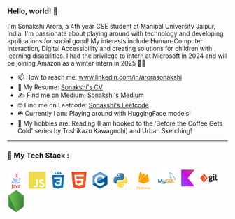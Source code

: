 ### Hello, world! 👋

I'm Sonakshi Arora, a 4th year CSE student at Manipal University Jaipur, India. I'm passionate about playing around with technology and developing applications for social good! My interests include Human-Computer Interaction, Digital Accessibility and creating solutions for children with learning disabilities. I had the privilege to intern at Microsoft in 2024 and will be joining Amazon as a winter intern in 2025 👩‍💻

- 📫 How to reach me: www.linkedin.com/in/arorasonakshi
- 📝 My Resume: [Sonakshi's CV](https://drive.google.com/file/d/1PDq8KDo5ir0uN7Qu8HiASDABY0x-F3GO/view?usp=sharing)
- ✍️ Find me on Medium: [Sonakshi's Medium](https://medium.com/@sonakshi.arora02)
- 🤓 Find me on Leetcode: [Sonakshi's Leetcode](https://leetcode.com/SonakshiA/)
- ☘️ Currently I am: Playing around with HuggingFace models!
- 📕 My hobbies are: Reading (I am hooked to the 'Before the Coffee Gets Cold' series by Toshikazu Kawaguchi) and Urban Sketching!


---

### 🌟 My Tech Stack :

<div>
  <img src="https://github.com/devicons/devicon/blob/master/icons/java/java-original-wordmark.svg" title="Java" alt="Java" width="40" height="40"/>&nbsp;
  <img src="https://github.com/devicons/devicon/blob/master/icons/javascript/javascript-plain.svg"  title="Javascript" alt="Javascript" width="40" height="40"/>&nbsp
  <img src="https://github.com/devicons/devicon/blob/master/icons/css3/css3-plain-wordmark.svg"  title="CSS3" alt="CSS" width="40" height="40"/>&nbsp;
  <img src="https://github.com/devicons/devicon/blob/master/icons/html5/html5-original.svg" title="HTML5" alt="HTML" width="40" height="40"/>&nbsp;
  <img src="https://github.com/devicons/devicon/blob/master/icons/c/c-original.svg" title="C" alt="C" width="40" height="40"/>&nbsp;
  <img src="https://github.com/devicons/devicon/blob/master/icons/python/python-original.svg" title="Python" alt="Python" width="40" height="40"/>&nbsp;
  <img src="https://github.com/devicons/devicon/blob/master/icons/firebase/firebase-plain-wordmark.svg" title="Firebase" alt="Firebase" width="50" height="40"/>&nbsp;
  <img src="https://github.com/devicons/devicon/blob/master/icons/mysql/mysql-original-wordmark.svg" title="MySQL"  alt="MySQL" width="40" height="50"/>&nbsp;
  <img src="https://github.com/devicons/devicon/blob/master/icons/kotlin/kotlin-original.svg" title="Kotlin"  alt="Kotlin" width="40" height="50"/>&nbsp;
  <img src="https://github.com/devicons/devicon/blob/master/icons/git/git-original-wordmark.svg" title="Git" alt="Git" width="40" height="50"/>&nbsp;
  <img src="https://github.com/devicons/devicon/blob/master/icons/nodejs/nodejs-original.svg" title="Node" alt="Node" width="40" height="50"/>&nbsp;
</div>





